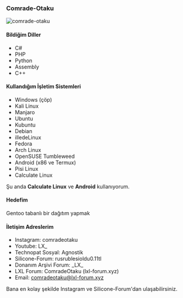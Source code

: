 ### Comrade-Otaku
<p align="left"> <img src="https://komarev.com/ghpvc/?username=comrade-otaku&label=Profile%20views&color=0e75b6&style=flat" alt="comrade-otaku" /> </p>

#### Bildiğim Diller
* C#
* PHP
* Python
* Assembly
* C++
#### Kullandığım İşletim Sistemleri
* Windows (çöp)
* Kali Linux
* Manjaro
* Ubuntu
* Kubuntu
* Debian
* illedeLinux
* Fedora
* Arch Linux
* OpenSUSE Tumbleweed
* Android (x86 ve Termux)
* Pisi Linux
* Calculate Linux

Şu anda **Calculate Linux** ve **Android** kullanıyorum.
#### Hedefim
Gentoo tabanlı bir dağıtım yapmak
#### İletişim Adreslerim
* Instagram: comradeotaku
* Youtube: LX_
* Technopat Sosyal: Agnostik
* Silicone-Forum: rusrublesioldu0.11tl
* Donanım Arşivi Forum: \_LX\_
* LXL Forum: ComradeOtaku (lxl-forum.xyz)
* Email: comradeotaku@lxl-forum.xyz

Bana en kolay şekilde Instagram ve Silicone-Forum'dan ulaşabilirsiniz.
